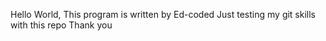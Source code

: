 Hello World,
This program is written by Ed-coded
Just testing my git skills with this repo
Thank you